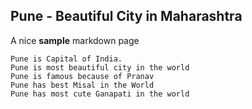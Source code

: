 ## Pune - Beautiful City in Maharashtra

A nice **sample** markdown page

    Pune is Capital of India.
    Pune is most beautiful city in the world
    Pune is famous because of Pranav
    Pune has best Misal in the World
    Pune has most cute Ganapati in the world
    
    
